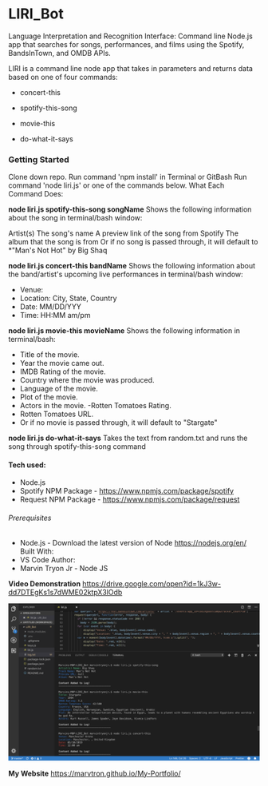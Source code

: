 # LIRI_Bot
Language Interpretation and Recognition Interface: Command line Node.js app that searches for songs, performances, and films using the Spotify, BandsInTown, and OMDB APIs.

 LIRI is a command line node app that takes in parameters and returns data based on one of four commands:

- concert-this

- spotify-this-song

- movie-this

- do-what-it-says

### Getting Started

Clone down repo.
Run command 'npm install' in Terminal or GitBash
Run command 'node liri.js' or one of the commands below.
What Each Command Does:

**node liri.js spotify-this-song songName**
Shows the following information about the song in terminal/bash window:

Artist(s)
The song's name
A preview link of the song from Spotify
The album that the song is from
Or if no song is passed through, it will default to *"Man's Not Hot" by Big Shaq

**node liri.js concert-this bandName**
Shows the following information about the band/artist's upcoming live performances in terminal/bash window: 

- Venue:
- Location: City, State, Country
- Date: MM/DD/YYY
- Time: HH:MM am/pm

**node liri.js movie-this movieName**
Shows the following information in terminal/bash:

- Title of the movie.
- Year the movie came out.
- IMDB Rating of the movie.
- Country where the movie was produced.
- Language of the movie.
- Plot of the movie.
- Actors in the movie.
 -Rotten Tomatoes Rating.
- Rotten Tomatoes URL.
- Or if no movie is passed through, it will default to "Stargate"

**node liri.js do-what-it-says**
Takes the text from random.txt and runs the song through spotify-this-song command

#### Tech used:
- Node.js
- Spotify NPM Package - https://www.npmjs.com/package/spotify
- Request NPM Package - https://www.npmjs.com/package/request

###### Prerequisites
- Node.js - Download the latest version of Node https://nodejs.org/en/
Built With:
- VS Code
Author:
- Marvin Tryon Jr - Node JS 

**Video Demonstration**
https://drive.google.com/open?id=1kJ3w-dd7DTEgKs1s7dWME02ktpX3lOdb

![alt text](https://github.com/marvtron/LIRI_Bot/blob/master/Screen%20Shot%202019-03-02%20at%2014.14.11.png)

**My Website**
https://marvtron.github.io/My-Portfolio/
